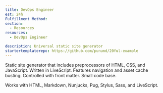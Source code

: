 ```yaml
---
title: DevOps Engineer
est: 24h
Fulfillment Method: 
section:
  - Resources
resources:
  - DevOps Engineer

description: Universal static site generator
startertemplaterepo: https://github.com/punund/20ful-example
---
```


Static site generator that includes preprocessors of HTML, CSS, and JavaScript.  Written in LiveScript. Features navigation and asset cache busting.  Controlled
with front matter.  Small code base.

Works with HTML, Markdown, Nunjucks, Pug, Stylus, Sass, and LiveScript.
